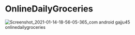 # OnlineDailyGroceries

![Screenshot_2021-01-14-18-56-05-365_com android gajju45 onlinedailygroceries](https://user-images.githubusercontent.com/47485482/104596892-9e8e2480-569a-11eb-9487-0ab182329429.jpg)
